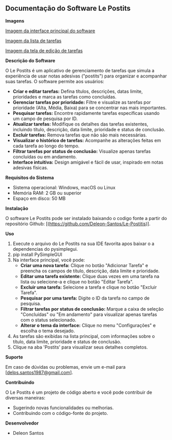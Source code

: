 
## Documentação do Software Le Postits 
**Imagens**

[Imagem da interface principal do software](adicionar.png)

[Imagem da lista de tarefas](pesquisa-status.png)

[Imagem da tela de edição de tarefas](removida.png)

**Descrição do Software**

O Le Postits é um aplicativo de gerenciamento de tarefas que simula a experiência de usar notas adesivas ("postits") para organizar e acompanhar suas tarefas. O software permite aos usuários:

* **Criar e editar tarefas:** Defina títulos, descrições, datas limite, prioridades e marca as tarefas como concluídas.
* **Gerenciar tarefas por prioridade:** Filtre e visualize as tarefas por prioridade (Alta, Média, Baixa) para se concentrar nas mais importantes.
* **Pesquisar tarefas:** Encontre rapidamente tarefas específicas usando um campo de pesquisa por ID.
* **Atualizar tarefas:** Modifique os detalhes das tarefas existentes, incluindo título, descrição, data limite, prioridade e status de conclusão.
* **Excluir tarefas:** Remova tarefas que não são mais necessárias.
* **Visualizar o histórico de tarefas:** Acompanhe as alterações feitas em cada tarefa ao longo do tempo.
* **Filtrar tarefas por status de conclusão:** Visualize apenas tarefas concluídas ou em andamento.
* **Interface intuitiva:** Design amigável e fácil de usar, inspirado em notas adesivas físicas.

**Requisitos do Sistema**

* Sistema operacional: Windows, macOS ou Linux
* Memória RAM: 2 GB ou superior
* Espaço em disco: 50 MB

**Instalação**

O software Le Postits pode ser instalado baixando o codigo fonte a partir do repositório Github: [(https://github.com/Deleon-Santos/Le-Postitis)].

**Uso**

1. Execute o arquivo do Le Postits na sua IDE favorita apos baixar o a dependencias do pysimplegui.
2. pip install PySimpleGUI   
3. Na interface principal, você pode:
    * **Criar uma nova tarefa:** Clique no botão "Adicionar Tarefa" e preencha os campos de título, descrição, data limite e prioridade.
    * **Editar uma tarefa existente:** Clique duas vezes em uma tarefa na lista ou selecione-a e clique no botão "Editar Tarefa".
    * **Excluir uma tarefa:** Selecione a tarefa e clique no botão "Excluir Tarefa".
    * **Pesquisar por uma tarefa:** Digite o ID da tarefa no campo de pesquisa.
    * **Filtrar tarefas por status de conclusão:** Marque a caixa de seleção "Concluídas" ou "Em andamento" para visualizar apenas tarefas com o status selecionado.
    * **Alterar o tema da interface:** Clique no menu "Configurações" e escolha o tema desejado.
4. As tarefas são exibidas na lista principal, com informações sobre o título, data limite, prioridade e status de conclusão.
5. Clique na aba 'Postits' para visualizar seus detalhes completos.

**Suporte**

Em caso de dúvidas ou problemas, envie um e-mail para [delps.santos1987@gmail.com].

**Contribuindo**

O Le Postits é um projeto de código aberto e você pode contribuir de diversas maneiras:

* Sugerindo novas funcionalidades ou melhorias.
* Contribuindo com o código-fonte do projeto.

**Desenvolvedor**

* Deleon Santos












